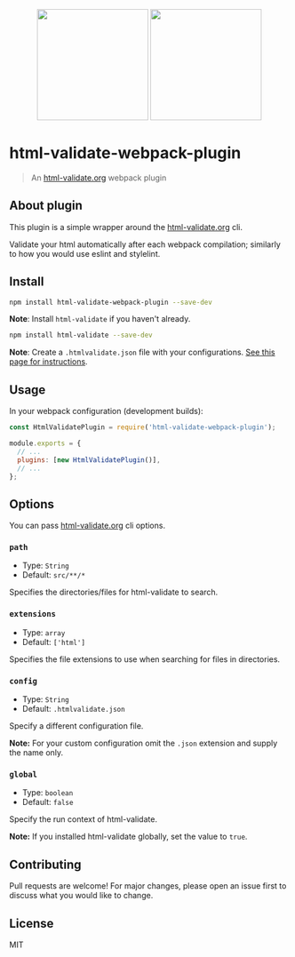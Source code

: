 <div align="center">
  <a href="https://www.w3.org/html/logo/downloads/HTML5_1Color_Black.svg"><img width="200" height="200" src="https://www.w3.org/html/logo/downloads/HTML5_1Color_Black.svg"></a>
  <a href="https://webpack.js.org/assets/icon-square-big.svg"><img width="200" height="200" src="https://webpack.js.org/assets/icon-square-big.svg"></a>
</div>

# html-validate-webpack-plugin

> An [html-validate.org](https://html-validate.org/) webpack plugin

## About plugin

This plugin is a simple wrapper around the [html-validate.org](https://html-validate.org/) cli.

Validate your html automatically after each webpack compilation; similarly to how you would use eslint and stylelint.

## Install

```bash
npm install html-validate-webpack-plugin --save-dev
```

**Note**: Install `html-validate` if you haven't already.

```bash
npm install html-validate --save-dev
```

**Note**: Create a `.htmlvalidate.json` file with your configurations. [See this page for instructions](https://html-validate.org/usage/index.html).

## Usage

In your webpack configuration (development builds):

```js
const HtmlValidatePlugin = require('html-validate-webpack-plugin');

module.exports = {
  // ...
  plugins: [new HtmlValidatePlugin()],
  // ...
};
```

## Options

You can pass [html-validate.org](https://html-validate.org/) cli options.

### `path`

- Type: `String`
- Default: `src/**/*`

Specifies the directories/files for html-validate to search.

### `extensions`

- Type: `array`
- Default: `['html']`

Specifies the file extensions to use when searching for files in directories.

### `config`

- Type: `String`
- Default: `.htmlvalidate.json`

Specify a different configuration file.

**Note:** For your custom configuration omit the `.json` extension and supply the name only.

### `global`

- Type: `boolean`
- Default: `false`

Specify the run context of html-validate.

**Note:** If you installed html-validate globally, set the value to `true`.

## Contributing

Pull requests are welcome! For major changes, please open an issue first to discuss what you would like to change.

## License

MIT

